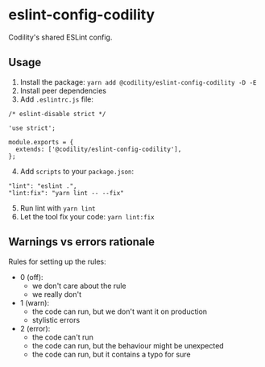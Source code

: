 # eslint-config-codility
Codility's shared ESLint config.

## Usage
1. Install the package: `yarn add @codility/eslint-config-codility -D -E`
2. Install peer dependencies
3. Add `.eslintrc.js` file:
```
/* eslint-disable strict */

'use strict';

module.exports = {
  extends: ['@codility/eslint-config-codility'],
};
```
4. Add `scripts` to your `package.json`:
```
"lint": "eslint .",
"lint:fix": "yarn lint -- --fix"
```
5. Run lint with `yarn lint`
6. Let the tool fix your code: `yarn lint:fix`

## Warnings vs errors rationale

Rules for setting up the rules:

- 0 (off):
  - we don't care about the rule
  - we really don't
- 1 (warn):
  - the code can run, but we don't want it on production
  - stylistic errors
- 2 (error):
  - the code can't run
  - the code can run, but the behaviour might be unexpected
  - the code can run, but it contains a typo for sure
